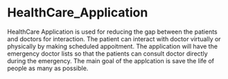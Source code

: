 # HealthCare_Application
 HealthCare Application is used for reducing the gap between the patients and doctors for interaction.
 The patient can interact with doctor virtually or physically by making scheduled appoitment.
 The application will have the emergency doctor lists so that the patients can consult doctor directly during the emergency. 
 The main goal of the applcation is save the life of people as many as possible.
 
